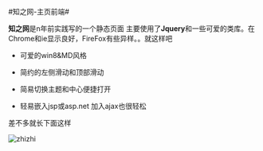 #知之网-主页前端#

**知之网**是n年前实践写的一个静态页面 主要使用了**Jquery**和一些可爱的类库。在Chrome和ie显示良好，FireFox有些异样。。就这样吧

- 可爱的win8&MD风格

- 简约的左侧滑动和顶部滑动

- 简易切换主题和中心便捷打开

- 轻易嵌入jsp或asp.net 加入ajax也很轻松

差不多就长下面这样

![zhizhi](http://ooo.0o0.ooo/2016/04/08/5707c1b8b3fcb.png)